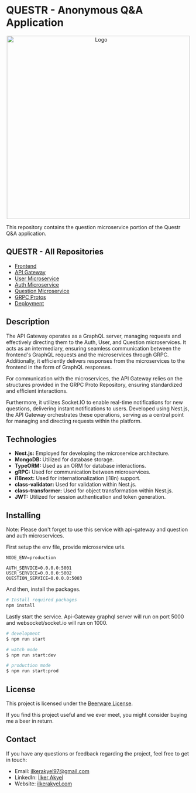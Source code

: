 # QUESTR - Anonymous Q&A Application

<p align="center">
  <img src="https://i.imgur.com/KAhUMk0.png" alt="Logo" width="500" />
</p>

This repository contains the question microservice portion of the Questr Q&A application.

## QUESTR - All Repositories

- [Frontend](https://github.com/Neography7/questr-front)
- [API Gateway](https://github.com/Neography7/questr-gateway)
- [User Microservice](https://github.com/Neography7/questr-user-srvc)
- [Auth Microservice](https://github.com/Neography7/questr-auth-srvc)
- [Question Microservice](https://github.com/Neography7/questr-question-srvc)
- [GRPC Protos](https://github.com/Neography7/questr-proto)
- [Deployment](https://github.com/Neography7/questr-deployment)

## Description

The API Gateway operates as a GraphQL server, managing requests and effectively directing them to the Auth, User, and Question microservices. It acts as an intermediary, ensuring seamless communication between the frontend's GraphQL requests and the microservices through GRPC. Additionally, it efficiently delivers responses from the microservices to the frontend in the form of GraphQL responses.

For communication with the microservices, the API Gateway relies on the structures provided in the GRPC Proto Repository, ensuring standardized and efficient interactions.

Furthermore, it utilizes Socket.IO to enable real-time notifications for new questions, delivering instant notifications to users. Developed using Nest.js, the API Gateway orchestrates these operations, serving as a central point for managing and directing requests within the platform.

## Technologies

- **Nest.js:** Employed for developing the microservice architecture.
- **MongoDB:** Utilized for database storage.
- **TypeORM:** Used as an ORM for database interactions.
- **gRPC:** Used for communication between microservices.
- **i18next:** Used for internationalization (i18n) support.
- **class-validator:** Used for validation within Nest.js.
- **class-transformer:** Used for object transformation within Nest.js.
- **JWT:** Utilized for session authentication and token generation.

## Installing

Note: Please don't forget to use this service with api-gateway and question and auth microservices.

First setup the env file, provide microservice urls.

```env
NODE_ENV=production

AUTH_SERVICE=0.0.0.0:5001
USER_SERVICE=0.0.0.0:5002
QUESTION_SERVICE=0.0.0.0:5003
```

And then, install the packages.

```bash
# Install required packages
npm install
```

Lastly start the service. Api-Gateway graphql server will run on port 5000 and websocket/socket.io will run on 1000.

```bash
# development
$ npm run start

# watch mode
$ npm run start:dev

# production mode
$ npm run start:prod
```

## License

This project is licensed under the [Beerware License](LICENSE).

If you find this project useful and we ever meet, you might consider buying me a beer in return.

## Contact

If you have any questions or feedback regarding the project, feel free to get in touch:

- Email: ilkerakyel97@gmail.com
- LinkedIn: [İlker Akyel](https://www.linkedin.com/in/ilker-akyel/)
- Website: [ilkerakyel.com](https://www.ilkerakyel.com)